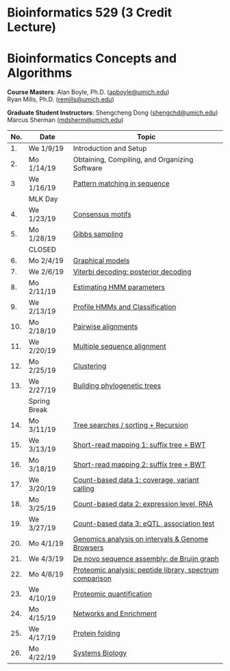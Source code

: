 # Bioinformatics 529 (3 Credit Lecture)
# Bioinformatics Concepts and Algorithms

**Course Masters**:  	Alan Boyle, Ph.D. (apboyle@umich.edu)  
                      Ryan Mills, Ph.D. (remills@umich.edu)

**Graduate Student Instructors**: 	Shengcheng Dong (shengchd@umich.edu)
                                    Marcus Sherman (mdsherm@umich.edu)

| No. | Date         | Topic	                                                                            | 
|-----|--------------|------------------------------------------------------------------------------------|
|1.   |We 1/9/19     | Introduction and Setup                                                             |
|2.   |Mo 1/14/19    | Obtaining, Compiling, and Organizing Software                                      |
|3    |We 1/16/19	   | [Pattern matching in sequence](classes/class_3/class3.ipynb)                       |
|     |MLK Day       | 		                                                                                |
|4.   |We 1/23/19	   | [Consensus motifs](classes/class_4/class4.ipynb)		                                |
|5.   |Mo 1/28/19	   | [Gibbs sampling](classes/class_5/class5.ipynb)	                                    |
|     | CLOSED       | 		                                                                                |
|6.   |Mo 2/4/19	   | [Graphical models](classes/class_6/class6.ipynb)                                   |
|7.   |We 2/6/19	   | [Viterbi decoding; posterior decoding](classes/class_7/class7.ipynb)               |
|8.   |Mo 2/11/19	   | [Estimating HMM parameters](classes/class_8/class8.ipynb)                          |
|9.   |We 2/13/19	   | [Profile HMMs and Classification](classes/class_9/class9.ipynb)	                  |
|10.  |Mo 2/18/19	   | [Pairwise alignments](classes/class_10/class10.ipynb)                              |
|11.  |We 2/20/19	   | [Multiple sequence alignment](classes/class_11/class11.ipynb)                      |
|12.  |Mo 2/25/19	   | [Clustering](classes/class_12/class12.ipynb)	                                      |
|13.  |We 2/27/19	   | [Building phylogenetic trees](classes/class_13/class13.ipynb)                      |
|     |Spring Break  | 		                                                                                |
|14.  |Mo 3/11/19	   | [Tree searches / sorting + Recursion](classes/class10.md)	                        |
|15.  |We 3/13/19	   | [Short-read mapping 1: suffix tree + BWT](classes/class13.md)                      |
|16.  |Mo 3/18/19	   | [Short-read mapping 2: suffix tree + BWT](classes/class10.md)                      |
|17.  |We 3/20/19	   | [Count-based data 1: coverage, variant calling](classes/class14.md)                |
|18.  |Mo 3/25/19	   | [Count-based data 2: expression level, RNA](classes/class14.md)                    |
|19.  |We 3/27/19	   | [Count-based data 3: eQTL, association test](classes/class14.md)                   |   
|20.  |Mo 4/1/19	   | [Genomics analysis on intervals & Genome Browsers](classes/class16.md)	            |
|21.  |We 4/3/19	   | [De novo sequence assembly: de Bruijn graph](classes/class26.md)                   |
|22.  |Mo 4/8/19	   | [Proteomic analysis: peptide library, spectrum comparison](classes/class18.md)     |
|23.  |We 4/10/19	   | [Proteomic quantification](classes/class17.md)                                     |
|24.  |Mo 4/15/19	   | [Networks and Enrichment](classes/class19.md)                                      |
|25.  |We 4/17/19	   | [Protein folding](classes/class27.md)                                              |
|26.  |Mo 4/22/19	   | [Systems Biology](classes/class17.md)		                                          |

